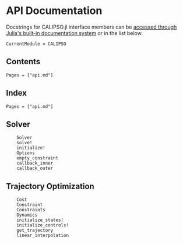 # API Documentation

Docstrings for CALIPSO.jl interface members can be [accessed through Julia's built-in documentation system](https://docs.julialang.org/en/v1/manual/documentation/index.html#Accessing-Documentation-1) or in the list below.


```@meta
CurrentModule = CALIPSO
```

## Contents

```@contents
Pages = ["api.md"]
```

## Index

```@index
Pages = ["api.md"]
```

## Solver

```@docs
    Solver
    solve!
    initialize!
    Options
    empty_constraint
    callback_inner
    callback_outer
```

## Trajectory Optimization

```@docs
    Cost
    Constraint
    Constraints
    Dynamics
    initialize_states!
    initialize_controls!
    get_trajectory
    linear_interpolation
```
